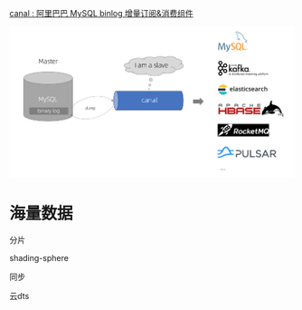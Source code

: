 [canal : 阿里巴巴 MySQL binlog 增量订阅&消费组件](https://github.com/alibaba/canal)

![image.png](assert/1617171508650-d5e894d2-b620-426c-9385-1820baaeda0e.png)

# 海量数据
分片

shading-sphere

同步

云dts